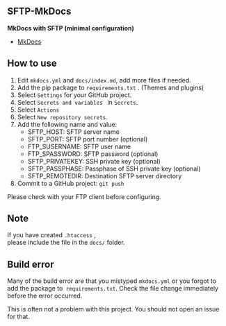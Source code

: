 <!-- 2025/06/22 MkDocs 1.6.1 -->

## SFTP-MkDocs

**MkDocs with SFTP (minimal configuration)**

- [MkDocs](https://www.mkdocs.org/)

## How to use

1. Edit `mkdocs.yml` and `docs/index.md`, add more files if needed.
2. Add the pip package to `requirements.txt` . (Themes and plugins)
3. Select `Settings` for your GitHub project.
4. Select `Secrets and variables ` in `Secrets`.
5. Select `Actions`
6. Select `New repository secrets`.
7. Add the following name and value:
    - SFTP_HOST: SFTP server name
    - SFTP_PORT: SFTP port number (optional)
    - FTP_SUSERNAME: SFTP user name
    - FTP_SPASSWORD: SFTP password (optional)
    - SFTP_PRIVATEKEY: SSH private key (optional)
    - SFTP_PASSPHASE: Passphase of SSH private key (optional)
    - SFTP_REMOTEDIR: Destination SFTP server directory
8. Commit to a GitHub project: `git push`

Please check with your FTP client before configuring.  

## Note

If you have created `.htaccess` ,  
please include the file in the `docs/` folder.

## Build error

Many of the build error are that you mistyped `mkdocs.yml`
or you forgot to add the package to` requirements.txt`.
Check the file change immediately before the error occurred.

This is often not a problem with this project.
You should not open an issue for that.
